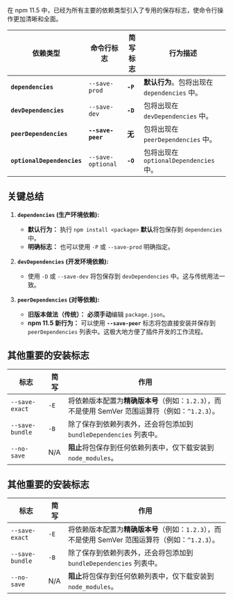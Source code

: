 在 npm 11.5 中，已经为所有主要的依赖类型引入了专用的保存标志，使命令行操作更加清晰和全面。

| 依赖类型                   | 命令行标志        | 简写标志 | 行为描述                                     |
| -------------------------- | ----------------- | -------- | -------------------------------------------- |
| **`dependencies`**         | `--save-prod`     | **`-P`** | **默认行为**。包将出现在 `dependencies` 中。 |
| **`devDependencies`**      | `--save-dev`      | **`-D`** | 包将出现在 `devDependencies` 中。            |
| **`peerDependencies`**     | **`--save-peer`** | **无**   | 包将出现在 `peerDependencies` 中。           |
| **`optionalDependencies`** | `--save-optional` | **`-O`** | 包将出现在 `optionalDependencies` 中。       |

## 关键总结

1. **`dependencies` (生产环境依赖):**
   - **默认行为：** 执行 `npm install <package>` **默认**将包保存到 `dependencies` 中。
   - **明确标志：** 也可以使用 `-P` 或 `--save-prod` 明确指定。

2. **`devDependencies` (开发环境依赖):**
   - 使用 `-D` 或 `--save-dev` 将包保存到 `devDependencies` 中。这与传统用法一致。

3. **`peerDependencies` (对等依赖):**
   - **旧版本做法（传统）：** **必须手动**编辑 `package.json`。
   - **npm 11.5 新行为：** 可以使用 **`--save-peer`** 标志将包直接安装并保存到 `peerDependencies` 列表中。这极大地方便了插件开发的工作流程。
## 其他重要的安装标志

| 标志              | 简写   | 作用                                                             |
| --------------- | ---- | -------------------------------------------------------------- |
| `--save-exact`  | `-E` | 将依赖版本配置为**精确版本号**（例如：`1.2.3`），而不是使用 SemVer 范围运算符（例如：`^1.2.3`）。 |
| `--save-bundle` | `-B` | 除了保存到依赖列表外，还会将包添加到 `bundleDependencies` 列表中。                   |
| `--no-save`     | N/A  | **阻止**将包保存到任何依赖列表中，仅下载安装到 `node_modules`。                      |
## 其他重要的安装标志

| 标志            | 简写 | 作用                                                                                              |
| --------------- | ---- | ------------------------------------------------------------------------------------------------- |
| `--save-exact`  | `-E` | 将依赖版本配置为**精确版本号**（例如：`1.2.3`），而不是使用 SemVer 范围运算符（例如：`^1.2.3`）。 |
| `--save-bundle` | `-B` | 除了保存到依赖列表外，还会将包添加到 `bundleDependencies` 列表中。                                |
| `--no-save`     | N/A  | **阻止**将包保存到任何依赖列表中，仅下载安装到 `node_modules`。                                   |
